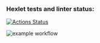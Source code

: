 ### Hexlet tests and linter status:
[![Actions Status](https://github.com/ssssank/devops-for-programmers-project-lvl1/workflows/hexlet-check/badge.svg)](https://github.com/ssssank/devops-for-programmers-project-lvl1/actions)

![example workflow](https://github.com/ssssank/devops-for-programmers-project-lvl1/actions/workflows/push/badge.svg)